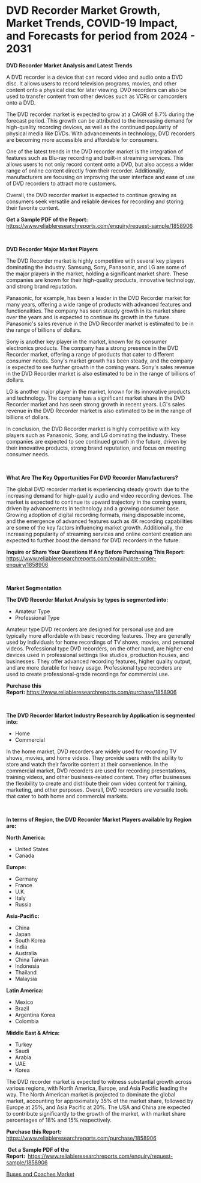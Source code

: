 <p><h1>DVD Recorder Market Growth, Market Trends, COVID-19 Impact, and Forecasts for period from 2024 - 2031</h1></p><p><strong>DVD Recorder Market Analysis and Latest Trends</strong></p>
<p><p>A DVD recorder is a device that can record video and audio onto a DVD disc. It allows users to record television programs, movies, and other content onto a physical disc for later viewing. DVD recorders can also be used to transfer content from other devices such as VCRs or camcorders onto a DVD.</p><p>The DVD recorder market is expected to grow at a CAGR of 8.7% during the forecast period. This growth can be attributed to the increasing demand for high-quality recording devices, as well as the continued popularity of physical media like DVDs. With advancements in technology, DVD recorders are becoming more accessible and affordable for consumers.</p><p>One of the latest trends in the DVD recorder market is the integration of features such as Blu-ray recording and built-in streaming services. This allows users to not only record content onto a DVD, but also access a wider range of online content directly from their recorder. Additionally, manufacturers are focusing on improving the user interface and ease of use of DVD recorders to attract more customers.</p><p>Overall, the DVD recorder market is expected to continue growing as consumers seek versatile and reliable devices for recording and storing their favorite content.</p></p>
<p><strong>Get a Sample PDF of the Report:&nbsp;</strong> <a href="https://www.reliableresearchreports.com/enquiry/request-sample/1858906">https://www.reliableresearchreports.com/enquiry/request-sample/1858906</a></p>
<p>&nbsp;</p>
<p><strong>DVD Recorder Major Market Players</strong></p>
<p><p>The DVD Recorder market is highly competitive with several key players dominating the industry. Samsung, Sony, Panasonic, and LG are some of the major players in the market, holding a significant market share. These companies are known for their high-quality products, innovative technology, and strong brand reputation. </p><p>Panasonic, for example, has been a leader in the DVD Recorder market for many years, offering a wide range of products with advanced features and functionalities. The company has seen steady growth in its market share over the years and is expected to continue its growth in the future. Panasonic's sales revenue in the DVD Recorder market is estimated to be in the range of billions of dollars.</p><p>Sony is another key player in the market, known for its consumer electronics products. The company has a strong presence in the DVD Recorder market, offering a range of products that cater to different consumer needs. Sony's market growth has been steady, and the company is expected to see further growth in the coming years. Sony's sales revenue in the DVD Recorder market is also estimated to be in the range of billions of dollars.</p><p>LG is another major player in the market, known for its innovative products and technology. The company has a significant market share in the DVD Recorder market and has seen strong growth in recent years. LG's sales revenue in the DVD Recorder market is also estimated to be in the range of billions of dollars.</p><p>In conclusion, the DVD Recorder market is highly competitive with key players such as Panasonic, Sony, and LG dominating the industry. These companies are expected to see continued growth in the future, driven by their innovative products, strong brand reputation, and focus on meeting consumer needs.</p></p>
<p>&nbsp;</p>
<p><strong>What Are The Key Opportunities For DVD Recorder Manufacturers?</strong></p>
<p><p>The global DVD recorder market is experiencing steady growth due to the increasing demand for high-quality audio and video recording devices. The market is expected to continue its upward trajectory in the coming years, driven by advancements in technology and a growing consumer base. Growing adoption of digital recording formats, rising disposable income, and the emergence of advanced features such as 4K recording capabilities are some of the key factors influencing market growth. Additionally, the increasing popularity of streaming services and online content creation are expected to further boost the demand for DVD recorders in the future.</p></p>
<p><strong>Inquire or Share Your Questions If Any Before Purchasing This Report:</strong> <a href="https://www.reliableresearchreports.com/enquiry/pre-order-enquiry/1858906">https://www.reliableresearchreports.com/enquiry/pre-order-enquiry/1858906</a></p>
<p>&nbsp;</p>
<p><strong>Market Segmentation</strong></p>
<p><strong>The DVD Recorder Market Analysis by types is segmented into:</strong></p>
<p><ul><li>Amateur Type</li><li>Professional Type</li></ul></p>
<p><p>Amateur type DVD recorders are designed for personal use and are typically more affordable with basic recording features. They are generally used by individuals for home recordings of TV shows, movies, and personal videos. Professional type DVD recorders, on the other hand, are higher-end devices used in professional settings like studios, production houses, and businesses. They offer advanced recording features, higher quality output, and are more durable for heavy usage. Professional type recorders are used to create professional-grade recordings for commercial use.</p></p>
<p><strong>Purchase this Report:&nbsp;</strong><a href="https://www.reliableresearchreports.com/purchase/1858906">https://www.reliableresearchreports.com/purchase/1858906</a></p>
<p>&nbsp;</p>
<p><strong>The DVD Recorder Market Industry Research by Application is segmented into:</strong></p>
<p><ul><li>Home</li><li>Commercial</li></ul></p>
<p><p>In the home market, DVD recorders are widely used for recording TV shows, movies, and home videos. They provide users with the ability to store and watch their favorite content at their convenience. In the commercial market, DVD recorders are used for recording presentations, training videos, and other business-related content. They offer businesses the flexibility to create and distribute their own video content for training, marketing, and other purposes. Overall, DVD recorders are versatile tools that cater to both home and commercial markets.</p></p>
<p>&nbsp;</p>
<p><strong>In terms of Region, the DVD Recorder Market Players available by Region are:</strong></p>
<p>
    <p> <strong> North America: </strong>
        <ul>
            <li>United States</li>
            <li>Canada</li>
        </ul>
        </p> 
    <p> <strong> Europe: </strong>
        <ul>
            <li>Germany</li>
            <li>France</li>
            <li>U.K.</li>
            <li>Italy</li>
            <li>Russia</li>
        </ul>
        </p> 
    <p> <strong> Asia-Pacific: </strong>
        <ul>
            <li>China</li>
            <li>Japan</li>
            <li>South Korea</li>
            <li>India</li>
            <li>Australia</li>
            <li>China Taiwan</li>
            <li>Indonesia</li>
            <li>Thailand</li>
            <li>Malaysia</li>
        </ul>
        </p> 
    <p> <strong> Latin America: </strong>
        <ul>
            <li>Mexico</li>
            <li>Brazil</li>
            <li>Argentina Korea</li>
            <li>Colombia</li>
        </ul>
        </p> 
    <p> <strong> Middle East & Africa: </strong>
        <ul>
            <li>Turkey</li>
            <li>Saudi</li>
            <li>Arabia</li>
            <li>UAE</li>
            <li>Korea</li>
        </ul>
    </p>
    </p>
<p><p>The DVD recorder market is expected to witness substantial growth across various regions, with North America, Europe, and Asia Pacific leading the way. The North American market is projected to dominate the global market, accounting for approximately 35% of the market share, followed by Europe at 25%, and Asia Pacific at 20%. The USA and China are expected to contribute significantly to the growth of the market, with market share percentages of 18% and 15% respectively.</p></p>
<p><strong>Purchase this Report: </strong><a href="https://www.reliableresearchreports.com/purchase/1858906">https://www.reliableresearchreports.com/purchase/1858906</a></p>
<p>&nbsp;<strong>Get a Sample PDF of the Report:&nbsp;&nbsp;</strong><a href="https://www.reliableresearchreports.com/enquiry/request-sample/1858906">https://www.reliableresearchreports.com/enquiry/request-sample/1858906</a></p>
<p><strong></strong></p>
<p><p><a href="https://pretty-mail-caf.notion.site/Buses-and-Coaches-Market-Size-Focuses-on-Market-Dynamics-In-Depth-Analysis-and-Future-Projections-o-b148957926f3406391be5401a221000c">Buses and Coaches Market</a></p></p>